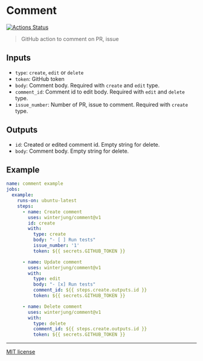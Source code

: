 # Comment

[![Actions Status](https://github.com/winterjung/comment/workflows/ci/badge.svg)](https://github.com/winterjung/comment/actions)

> GitHub action to comment on PR, issue

## Inputs

- `type`: `create`, `edit` or `delete`
- `token`: GitHub token
- `body`: Comment body. Required with `create` and `edit` type.
- `comment_id`: Comment id to edit body. Required with `edit` and `delete` type.
- `issue_number`: Number of PR, issue to comment. Required with `create` type.

## Outputs

- `id`: Created or edited comment id. Empty string for delete.
- `body`: Comment body. Empty string for delete.

## Example

```yaml
name: comment example
jobs:
  example:
    runs-on: ubuntu-latest
    steps:
      - name: Create comment
        uses: winterjung/comment@v1
        id: create
        with:
          type: create
          body: "- [ ] Run tests"
          issue_number: '1'
          token: ${{ secrets.GITHUB_TOKEN }}

      - name: Update comment
        uses: winterjung/comment@v1
        with:
          type: edit
          body: "- [x] Run tests"
          comment_id: ${{ steps.create.outputs.id }}
          token: ${{ secrets.GITHUB_TOKEN }}

      - name: Delete comment
        uses: winterjung/comment@v1
        with:
          type: delete
          comment_id: ${{ steps.create.outputs.id }}
          token: ${{ secrets.GITHUB_TOKEN }}
```

---

[MIT license]


[MIT license]: LICENSE
